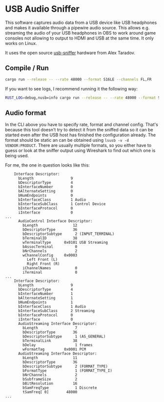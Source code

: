 # USB Audio Sniffer

This software captures audio data from a USB device like USB headphones and
makes it available through a pipewire audio source. This allows e.g. streaming
the audio of your USB headphones in OBS to work around game consoles not
allowing to output to HDMI and USB at the same time. It only works on Linux.

It uses the open source [usb-sniffer](https://github.com/ataradov/usb-sniffer)
hardware from Alex Taradov.

## Compile / Run

```bash
cargo run --release -- --rate 48000 --format S16LE --channels FL,FR
```

If you want to see logs, I recommend running it the following way:

```bash
RUST_LOG=debug,nusb=info cargo run --release -- --rate 48000 --format S16LE --channels FL,FR
```

## Audio format

In the CLI above you have to specify rate, format and channel config. That's
because this tool doesn't try to detect it from the sniffed data so it can be
started even after the USB host has finished the configuration already. The
format should be static an can be obtained using `lsusb -v -d VENDOR:PRODUCT`.
There are usually multiple formats, so you either have to guess or look at the
sniffer output using Wireshark to find out which one is being used.

For me, the one in question looks like this:

```
    Interface Descriptor:
      bLength                 9
      bDescriptorType         4
      bInterfaceNumber        0
      bAlternateSetting       0
      bNumEndpoints           0
      bInterfaceClass         1 Audio
      bInterfaceSubClass      1 Control Device
      bInterfaceProtocol      0
      iInterface              0
...
      AudioControl Interface Descriptor:
        bLength                12
        bDescriptorType        36
        bDescriptorSubtype      2 (INPUT_TERMINAL)
        bTerminalID            38
        wTerminalType      0x0101 USB Streaming
        bAssocTerminal          0
        bNrChannels             2
        wChannelConfig     0x0003
          Left Front (L)
          Right Front (R)
        iChannelNames           0
        iTerminal               0
...
    Interface Descriptor:
      bLength                 9
      bDescriptorType         4
      bInterfaceNumber        1
      bAlternateSetting       1
      bNumEndpoints           1
      bInterfaceClass         1 Audio
      bInterfaceSubClass      2 Streaming
      bInterfaceProtocol      0
      iInterface              0
      AudioStreaming Interface Descriptor:
        bLength                 7
        bDescriptorType        36
        bDescriptorSubtype      1 (AS_GENERAL)
        bTerminalLink          38
        bDelay                  1 frames
        wFormatTag         0x0001 PCM
      AudioStreaming Interface Descriptor:
        bLength                11
        bDescriptorType        36
        bDescriptorSubtype      2 (FORMAT_TYPE)
        bFormatType             1 (FORMAT_TYPE_I)
        bNrChannels             2
        bSubframeSize           2
        bBitResolution         16
        bSamFreqType            1 Discrete
        tSamFreq[ 0]        48000
...
```
